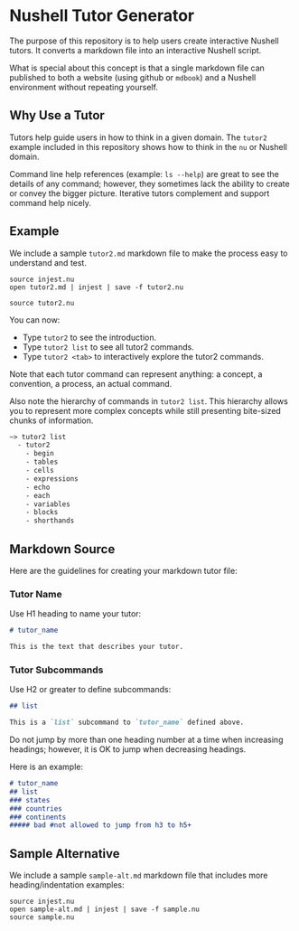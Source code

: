 # Nushell Tutor Generator

The purpose of this repository is to help users create interactive Nushell tutors. It converts a markdown file into an interactive Nushell script.

What is special about this concept is that a single markdown file can published to both a website (using github or `mdbook`) and a Nushell environment without repeating yourself.

## Why Use a Tutor

Tutors help guide users in how to think in a given domain. The `tutor2` example included in this repository shows how to think in the `nu` or Nushell domain.

Command line help references (example: `ls --help`) are great to see the details of any command; however, they sometimes lack the ability to create or convey the bigger picture. Iterative tutors complement and support command help nicely.

## Example

We include a sample `tutor2.md` markdown file to make the process easy to understand and test.

```nu
source injest.nu
open tutor2.md | injest | save -f tutor2.nu
```

```nu
source tutor2.nu
```

You can now:

- Type `tutor2` to see the introduction.
- Type `tutor2 list` to see all tutor2 commands.
- Type `tutor2 <tab>` to interactively explore the tutor2 commands.

Note that each tutor command can represent anything: a concept, a convention, a process, an actual command.

Also note the hierarchy of commands in `tutor2 list`. This hierarchy allows you to represent more complex concepts while still presenting bite-sized chunks of information.

```txt
~> tutor2 list
  - tutor2
    - begin
    - tables
    - cells
    - expressions
    - echo
    - each
    - variables
    - blocks
    - shorthands
```

## Markdown Source

Here are the guidelines for creating your markdown tutor file:

### Tutor Name

Use H1 heading to name your tutor:

```md
# tutor_name

This is the text that describes your tutor.
```

### Tutor Subcommands

Use H2 or greater to define subcommands:

```md
## list

This is a `list` subcommand to `tutor_name` defined above.
```

Do not jump by more than one heading number at a time when increasing headings; however, it is OK to jump when decreasing headings.

Here is an example:

```md
# tutor_name
## list
### states
### countries
### continents
##### bad #not allowed to jump from h3 to h5+
```

## Sample Alternative

We include a sample `sample-alt.md` markdown file that includes more heading/indentation examples:

```nu
source injest.nu
open sample-alt.md | injest | save -f sample.nu
source sample.nu
```

